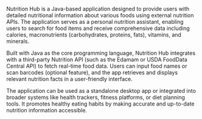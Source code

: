Nutrition Hub is a Java-based application designed to provide users with detailed nutritional information about various foods using external nutrition APIs. The application serves as a personal nutrition assistant, enabling users to search for food items and receive comprehensive data including calories, macronutrients (carbohydrates, proteins, fats), vitamins, and minerals.

Built with Java as the core programming language, Nutrition Hub integrates with a third-party Nutrition API (such as the Edamam or USDA FoodData Central API) to fetch real-time food data. Users can input food names or scan barcodes (optional feature), and the app retrieves and displays relevant nutrition facts in a user-friendly interface.

The application can be used as a standalone desktop app or integrated into broader systems like health trackers, fitness platforms, or diet planning tools. It promotes healthy eating habits by making accurate and up-to-date nutrition information accessible.
